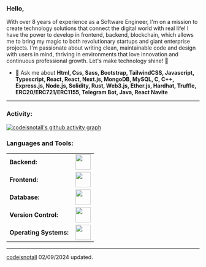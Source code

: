 <link rel="stylesheet" type='text/css' href="https://cdn.jsdelivr.net/gh/devicons/devicon@latest/devicon.min.css" />

### Hello,

With over 8 years of experience as a Software Engineer, I'm on a mission to create technology solutions that connect the digital world with real life! I have the power to develop in frontend, backend, blockchain, which allows me to bring my magic to both revolutionary startups and giant enterprise projects. I'm passionate about writing clean, maintainable code and design with users in mind, thriving in environments that love innovation and continuous professional growth. Let's make technology shine! 🚀

- 💬 Ask me about **Html, Css, Sass, Bootstrap, TailwindCSS, Javascript, Typescript, React, React, Next.js, MongoDB, MySQL, C, C++, Express.js, Node.js, Solidity, Rust, Web3.js, Ether.js, Hardhat, Truffle, ERC20/ERC721/ERC1155, Telegram Bot, Java, React Navite**

---

<h3 align="left">Activity:</h3>

[![codeisnotall's github activity graph](https://github-readme-activity-graph.vercel.app/graph?username=codeisnotall&bg_color=100f0f&color=4c5e9e&line=4c569e&point=403e41&area=true&hide_border=true)](https://github.com/codeisnotall/github-readme-activity-graph)



 <h3 align="left">Languages and Tools:</h3>
<table>
    <tr>
        <td style="font-weight: bold; padding-right: 10px; vertical-align: center; border: none;">Backend:</td>
        <td><img height="40" src="https://skillicons.dev/icons?i=express,nodejs,java,python,solidity,rust"/></td>
    </tr>
    <tr>
        <td style="font-weight: bold; padding-right: 10px; vertical-align: center;">Frontend:</td>
        <td><img height="40" src="https://skillicons.dev/icons?i=html,css,js,ts,react,next,tailwind,mui,bootstrap,sass,figma"/></td>
    </tr>
    <tr>
        <td style="font-weight: bold; padding-right: 10px; vertical-align: center; border: none;">Database:</td>
        <td><img height="40" src="https://skillicons.dev/icons?i=mysql,postgresql,mongodb"/></td>
    </tr>
    <tr>
        <td style="font-weight: bold; padding-right: 10px; vertical-align: center; border: none;">Version Control:</td>
        <td><img height="40" src="https://skillicons.dev/icons?i=git,github,gitlab,bitbucket"/></td>
    </tr>
    <tr>
        <td style="font-weight: bold; padding-right: 10px; vertical-align: center; border: none;">Operating Systems:</td>
        <td><img height="40" src="https://skillicons.dev/icons?i=windows,ubuntu,linux"/></td>
    </tr>

</table>

---

[codeisnotall](https://github.com/codeisnotall)
02/09/2024 updated.
